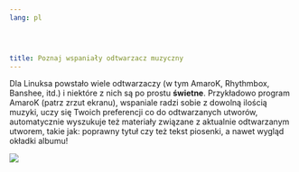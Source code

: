 ```yaml
---
lang: pl
﻿



title: Poznaj wspaniały odtwarzacz muzyczny
---
```


Dla Linuksa powstało wiele odtwarzaczy (w tym AmaroK, Rhythmbox, Banshee,
itd.) i niektóre z nich są po prostu <b>świetne</b>. Przykładowo program AmaroK
(patrz zrzut ekranu), wspaniale radzi sobie z dowolną ilością muzyki,
uczy się Twoich preferencji co do odtwarzanych utworów, automatycznie wyszukuje
też materiały związane z aktualnie odtwarzanym utworem, takie jak: poprawny
tytuł czy też tekst piosenki, a nawet wygląd okładki albumu!

<img src="Images/amarok.png" />



